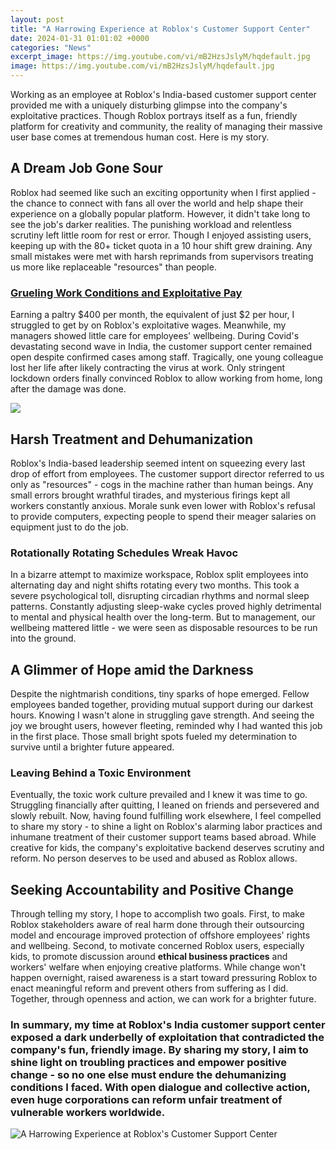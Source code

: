```yaml
---
layout: post
title: "A Harrowing Experience at Roblox's Customer Support Center"
date: 2024-01-31 01:01:02 +0000
categories: "News"
excerpt_image: https://img.youtube.com/vi/mB2HzsJslyM/hqdefault.jpg
image: https://img.youtube.com/vi/mB2HzsJslyM/hqdefault.jpg
---
```


Working as an employee at Roblox's India-based customer support center provided me with a uniquely disturbing glimpse into the company's exploitative practices. Though Roblox portrays itself as a fun, friendly platform for creativity and community, the reality of managing their massive user base comes at tremendous human cost. Here is my story.
## A Dream Job Gone Sour 
Roblox had seemed like such an exciting opportunity when I first applied - the chance to connect with fans all over the world and help shape their experience on a globally popular platform. However, it didn't take long to see the job's darker realities. The punishing workload and relentless scrutiny left little room for rest or error. Though I enjoyed assisting users, keeping up with the 80+ ticket quota in a 10 hour shift grew draining. Any small mistakes were met with harsh reprimands from supervisors treating us more like replaceable "resources" than people.
### [Grueling Work Conditions and Exploitative Pay](https://store.fi.io.vn/chihuahuas-christmas-lights-funny-xmas-dog-lover-104-chihuahua-dog)
Earning a paltry $400 per month, the equivalent of just $2 per hour, I struggled to get by on Roblox's exploitative wages. Meanwhile, my managers showed little care for employees' wellbeing. During Covid's devastating second wave in India, the customer support center remained open despite confirmed cases among staff. Tragically, one young colleague lost her life after likely contracting the virus at work. Only stringent lockdown orders finally convinced Roblox to allow working from home, long after the damage was done.

![](https://i.ytimg.com/vi/V6SpnmtIRUA/maxresdefault.jpg)
## Harsh Treatment and Dehumanization 
Roblox's India-based leadership seemed intent on squeezing every last drop of effort from employees. The customer support director referred to us only as "resources" - cogs in the machine rather than human beings. Any small errors brought wrathful tirades, and mysterious firings kept all workers constantly anxious. Morale sunk even lower with Roblox's refusal to provide computers, expecting people to spend their meager salaries on equipment just to do the job. 
### **Rotationally Rotating Schedules Wreak Havoc** 
In a bizarre attempt to maximize workspace, Roblox split employees into alternating day and night shifts rotating every two months. This took a severe psychological toll, disrupting circadian rhythms and normal sleep patterns. Constantly adjusting sleep-wake cycles proved highly detrimental to mental and physical health over the long-term. But to management, our wellbeing mattered little - we were seen as disposable resources to be run into the ground.
## A Glimmer of Hope amid the Darkness
Despite the nightmarish conditions, tiny sparks of hope emerged. Fellow employees banded together, providing mutual support during our darkest hours. Knowing I wasn't alone in struggling gave strength. And seeing the joy we brought users, however fleeting, reminded why I had wanted this job in the first place. Those small bright spots fueled my determination to survive until a brighter future appeared.
### **Leaving Behind a Toxic Environment** 
Eventually, the toxic work culture prevailed and I knew it was time to go. Struggling financially after quitting, I leaned on friends and persevered and slowly rebuilt. Now, having found fulfilling work elsewhere, I feel compelled to share my story - to shine a light on Roblox's alarming labor practices and inhumane treatment of their customer support teams based abroad. While creative for kids, the company's exploitative backend deserves scrutiny and reform. No person deserves to be used and abused as Roblox allows.
## Seeking Accountability and Positive Change
Through telling my story, I hope to accomplish two goals. First, to make Roblox stakeholders aware of real harm done through their outsourcing model and encourage improved protection of offshore employees' rights and wellbeing. Second, to motivate concerned Roblox users, especially kids, to promote discussion around **ethical business practices** and workers' welfare when enjoying creative platforms. While change won't happen overnight, raised awareness is a start toward pressuring Roblox to enact meaningful reform and prevent others from suffering as I did. Together, through openness and action, we can work for a brighter future.
### In summary, my time at Roblox's India customer support center exposed a dark underbelly of exploitation that contradicted the company's fun, friendly image. By sharing my story, I aim to shine light on troubling practices and empower positive change - so no one else must endure the dehumanizing conditions I faced. With open dialogue and collective action, even huge corporations can reform unfair treatment of vulnerable workers worldwide.
![A Harrowing Experience at Roblox's Customer Support Center](https://img.youtube.com/vi/mB2HzsJslyM/hqdefault.jpg)